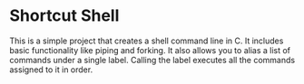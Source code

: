 # Shortcut Shell
This is a simple project that creates a shell command line in C. It includes basic functionality like piping and forking. It also allows you to alias a list of commands under a single label. Calling the label executes all the commands assigned to it in order.
